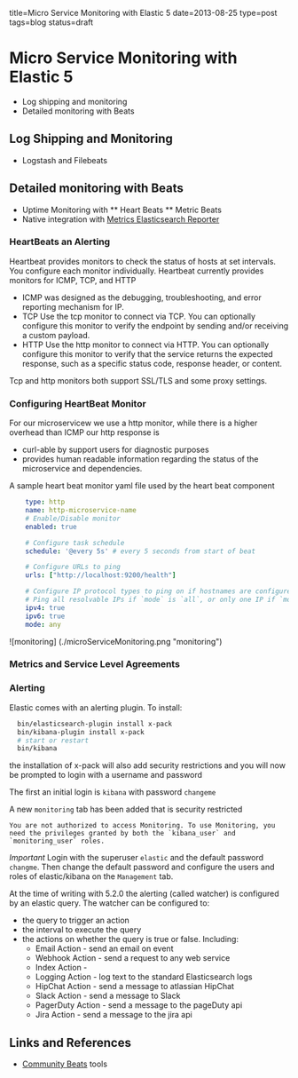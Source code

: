 title=Micro Service Monitoring with Elastic 5
date=2013-08-25
type=post
tags=blog
status=draft


# Micro Service Monitoring with Elastic 5

* Log shipping and monitoring
* Detailed monitoring with Beats  


## Log Shipping and Monitoring
* Logstash and Filebeats

## Detailed monitoring with Beats
* Uptime Monitoring with
** Heart Beats
** Metric Beats
* Native integration with
  [Metrics Elasticsearch Reporter](https://github.com/elastic/elasticsearch-metrics-reporter-java)

### HeartBeats an Alerting ###
Heartbeat provides monitors to check the status of hosts at set intervals. You configure each monitor individually.
Heartbeat currently provides monitors for ICMP, TCP, and HTTP
* ICMP was designed as the debugging, troubleshooting, and error reporting mechanism for IP.
* TCP  Use the tcp monitor to connect via TCP. You can optionally configure this monitor to verify the endpoint by sending and/or receiving a custom payload.
* HTTP Use the http monitor to connect via HTTP. You can optionally configure this monitor to verify that the service returns the expected response,
such as a specific status code, response header, or content.

Tcp and http monitors both support SSL/TLS and some proxy settings.

### Configuring HeartBeat Monitor

For our microservicew we use a http monitor, while there is a higher overhead than ICMP our http response is
* curl-able by support users for diagnostic purposes
* provides human readable information regarding the status of the microservice and dependencies.

A sample heart beat monitor yaml file used by the heart beat component
```yaml
    type: http
    name: http-microservice-name
    # Enable/Disable monitor
    enabled: true

    # Configure task schedule
    schedule: '@every 5s' # every 5 seconds from start of beat

    # Configure URLs to ping
    urls: ["http://localhost:9200/health"]

    # Configure IP protocol types to ping on if hostnames are configured.
    # Ping all resolvable IPs if `mode` is `all`, or only one IP if `mode` is `any`.
    ipv4: true
    ipv6: true
    mode: any
```

![monitoring] (./microServiceMonitoring.png "monitoring")


### Metrics and Service Level Agreements

### Alerting
Elastic comes with an alerting plugin. To install:

```bash
  bin/elasticsearch-plugin install x-pack
  bin/kibana-plugin install x-pack
  # start or restart
  bin/kibana
```  
the installation of x-pack will also add security restrictions and you will now be prompted to login with a username and password

The first an initial login is `kibana` with password `changeme`

A new `monitoring` tab has been added that is security restricted

```You are not authorized to access Monitoring. To use Monitoring, you need the privileges granted by both the `kibana_user` and `monitoring_user` roles.```

*Important* Login with the superuser `elastic` and the default password `changme`. Then change the default password and configure the users and roles of elastic/kibana on the `Management` tab.

At the time of writing with 5.2.0 the alerting (called watcher) is configured by an elastic query. The watcher can be configured to:
* the query to trigger an action
* the interval to execute the query
* the actions on whether the query is true or false. Including:
  * Email Action - send an email on event
  * Webhook Action -  send a request to any web service
  * Index Action -
  * Logging Action -  log text to the standard Elasticsearch logs
  * HipChat Action - send a message to atlassian HipChat
  * Slack Action - send a message to Slack
  * PagerDuty Action - send a message to the pageDuty api
  * Jira Action - send a message to the jira api

## Links and References
* [Community Beats](https://www.elastic.co/guide/en/beats/libbeat/master/community-beats.html) tools
